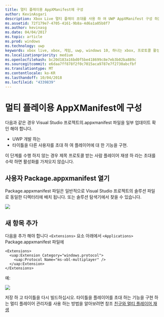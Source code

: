 ```yaml
---
title: 멀티 플레이용 AppXManifest에 구성
author: KevinAsgari
description: Xbox Live 멀티 플레이 초대를 사용 하 여 UWP AppXManifest 구성 하는 방법을 알아봅니다.
ms.assetid: 72f179e7-4705-4161-9b8a-4d6a1a05b8f7
ms.author: kevinasg
ms.date: 04/04/2017
ms.topic: article
ms.prod: windows
ms.technology: uwp
keywords: xbox live, xbox, 게임, uwp, windows 10, 하나는 xbox, 프로토콜 활성화, 멀티 플레이어
ms.localizationpriority: medium
ms.openlocfilehash: bc20d183a16bd0f5be418699c8e7eb3b02ba889c
ms.sourcegitcommit: e6daa7ff878f2f0c7015aca9787e7f2730abcfbf
ms.translationtype: MT
ms.contentlocale: ko-KR
ms.lasthandoff: 10/04/2018
ms.locfileid: "4339839"
---
```

# <a name="configure-your-appxmanifest-for-multiplayer"></a>멀티 플레이용 AppXManifest에 구성

다음과 같은 경우 Visual Studio 프로젝트의.appxmanifest 파일을 일부 업데이트 확인 해야 합니다.
- UWP 개발 하는
- 타이틀을 다른 사용자를 초대 하 여 플레이어에 대 한 기능을 구현.

이 단계를 수행 하지 않는 경우 제목 프로토콜 받는 사람 플레이어 재생 하 라는 초대를 수락 하면 활성화를 가져오지 않습니다.

## <a name="open-your-packageappxmanifest"></a>사용자 Package.appxmanifest 열기

Package.appxmanifest 파일은 일반적으로 Visual Studio 프로젝트의 솔루션 파일로 동일한 디렉터리에 배치 됩니다.  또는 솔루션 탐색기에서 찾을 수 있습니다.

![](../../images/multiplayer/multiplayer_open_appxmanifest.png)

## <a name="add-new-entry"></a>새 항목 추가

다음을 추가 해야 합니다 ```<Extensions>``` 요소 아래에서 ```<Applications>``` Package.appxmanifest 파일에

```
<Extensions>
  <uap:Extension Category="windows.protocol">
    <uap:Protocol Name="ms-xbl-multiplayer" />
  </uap:Extension>
</Extensions>
```

예:

![](../../images/multiplayer/multiplayer_appxmanifest_changes.png)

저장 하 고 타이틀을 다시 빌드하십시오.  타이틀을 플레이어를 초대 하는 기능을 구현 하는 멀티 플레이어 관리자를 사용 하는 방법을 알아보려면 참조 [친구와 멀티 플레이어 재생](../multiplayer-manager/play-multiplayer-with-friends.md)
